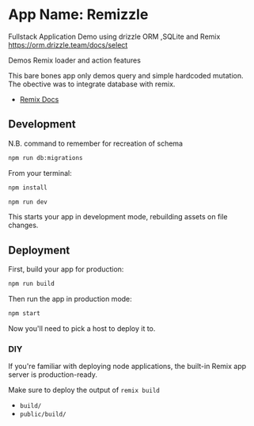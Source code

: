 # App Name: Remizzle

Fullstack Application Demo using drizzle ORM ,SQLite and Remix 
https://orm.drizzle.team/docs/select


Demos Remix loader  and action features

This bare bones app only demos query and  simple hardcoded mutation.
The obective was to integrate database with remix.

- [Remix Docs](https://remix.run/docs)

## Development

N.B. command to remember for recreation of schema
```sh
npm run db:migrations 
```

From your terminal:


```sh
npm install
```


```sh
npm run dev
```

This starts your app in development mode, rebuilding assets on file changes.

## Deployment

First, build your app for production:

```sh
npm run build
```

Then run the app in production mode:

```sh
npm start
```

Now you'll need to pick a host to deploy it to.

### DIY

If you're familiar with deploying node applications, the built-in Remix app server is production-ready.

Make sure to deploy the output of `remix build`

- `build/`
- `public/build/`
